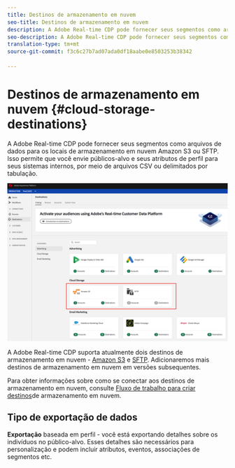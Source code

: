```yaml
---
title: Destinos de armazenamento em nuvem
seo-title: Destinos de armazenamento em nuvem
description: A Adobe Real-time CDP pode fornecer seus segmentos como arquivos de dados para os locais de armazenamento em nuvem Amazon S3 ou SFTP. Adicionaremos mais destinos de armazenamento em nuvem em versões subsequentes.
seo-description: A Adobe Real-time CDP pode fornecer seus segmentos como arquivos de dados para os locais de armazenamento em nuvem Amazon S3 ou SFTP. Adicionaremos mais destinos de armazenamento em nuvem em versões subsequentes.
translation-type: tm+mt
source-git-commit: f3c6c27b7ad07ada0df18aabe0e8503253b38342

---
```



# Destinos de armazenamento em nuvem {#cloud-storage-destinations}

A Adobe Real-time CDP pode fornecer seus segmentos como arquivos de dados para os locais de armazenamento em nuvem Amazon S3 ou SFTP. Isso permite que você envie públicos-alvo e seus atributos de perfil para seus sistemas internos, por meio de arquivos CSV ou delimitados por tabulação.

![Destinos de armazenamento da Adobe Cloud](/help/rtcdp/destinations/assets/cloud-storage-destinations.png)

A Adobe Real-time CDP suporta atualmente dois destinos de armazenamento em nuvem - [Amazon S3](/help/rtcdp/destinations/amazon-s3-destination.md) e [SFTP](/help/rtcdp/destinations/sftp-destination.md). Adicionaremos mais destinos de armazenamento em nuvem em versões subsequentes.

Para obter informações sobre como se conectar aos destinos de armazenamento em nuvem, consulte [Fluxo de trabalho para criar destinos](/help/rtcdp/destinations/cloud-storage-destinations-workflow.md)de armazenamento em nuvem.

## Tipo de exportação de dados

**Exportação** baseada em perfil - você está exportando detalhes sobre os indivíduos no público-alvo. Esses detalhes são necessários para personalização e podem incluir atributos, eventos, associações de segmentos etc.

